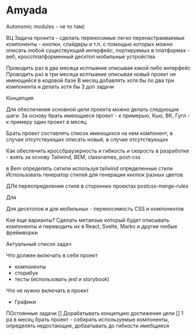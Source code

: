# Amyada

Autonomic modules - че то там)

ВЦ
Задача проекта - сделать переносимые легко перенастраиваемые компоненты - кнопки, слайдеры и т.п. с помощью которых можно описать любой существующий интерфейс, портируемых в платформах - веб, кроссплатформенный десктоп мобильные устройства

Проводить раз в два месяца исптыание описывая какой либо интерфейс
Проводить раз в три месяца исптыание описывая новый проект не имеющийся в кодовой базе
В месяц добавлять хотя бы по два три компонента и делать хотя бы 3 доп задачи

Концепция

Для обеспечения основной цели проекта можно делать следующие шаги:
За основу брать имеющиеся проект - к примерью, Кью, ВК, Гугл - к примеру один проект в месяц

Брать проект составлять список имеющихся на нем компонент, в случае отсутствующих описать новый, в случае отсутствующих

Как обеспечить кроссбраузерность и гибкость и скорость в разработке - взять за основу Tailwind, BEM, classnames, post-css

в Bem определять ситили используя tailwind определенные стили
Использовать генератор стилей для генерации кнопок разных цветов

ДЛя переопределения стиля в сторонних проектах
postcss-merge-rules

Для

Для десктопов и для мобильных - переносимость CSS и компонентов

Кке еще варианты? Сделать метаязык который будет описывать компоненты и переводить их в React, Svelte, Marko и другие любые фреймворки

Актуальный список задач

Что должен включать в себя проект

-   компоненты
-   сторибук
-   тесты (использовать jest и storybook)

Что не нужно включать в проект

-   Графики

ПОстоянные задачи
[] Дорабатывать концепцию достижения цели
[] 1 ра в месяц брать проект - собирать используемые компоненты, определять недостающие, добаатывать до гибкости имебщиеся
